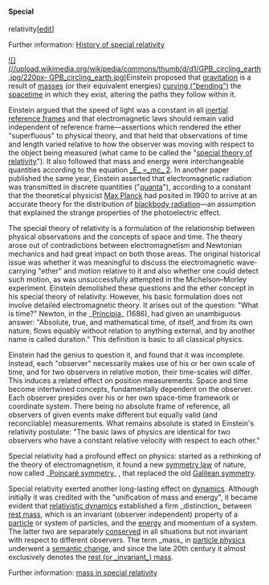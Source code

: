 #### Special
relativity[[edit](/w/index.php?title=History\_of\_physics&action=edit&section=26
"Edit section: Special relativity")]

Further information: [History of special
relativity](/wiki/History\_of\_special\_relativity "History of special
relativity")

[![](//upload.wikimedia.org/wikipedia/commons/thumb/d/d1/GPB\_circling\_earth.jpg/220px-
GPB\_circling\_earth.jpg)](/wiki/File:GPB\_circling\_earth.jpg)Einstein proposed
that [gravitation](/wiki/Gravitation "Gravitation") is a result of
[masses](/wiki/Mass "Mass") (or their equivalent energies) [curving
("bending")](/wiki/Curvature\_of\_spacetime "Curvature of spacetime") the
[spacetime](/wiki/Spacetime "Spacetime") in which they exist, altering the
paths they follow within it.

Einstein argued that the speed of light was a constant in all [inertial
reference frames](/wiki/Inertial\_frame\_of\_reference "Inertial frame of
reference") and that electromagnetic laws should remain valid independent of
reference frame—assertions which rendered the ether "superfluous" to physical
theory, and that held that observations of time and length varied relative to
how the observer was moving with respect to the object being measured (what
came to be called the "[special theory of relativity](/wiki/Special\_relativity
"Special relativity")"). It also followed that mass and energy were
interchangeable quantities according to the equation [\_E\_ =\_mc\_
2](/wiki/Mass%E2%80%93energy\_equivalence "Mass–energy equivalence"). In
another paper published the same year, Einstein asserted that electromagnetic
radiation was transmitted in discrete quantities ("[quanta](/wiki/Quantum
"Quantum")"), according to a constant that the theoretical physicist [Max
Planck](/wiki/Max\_Planck "Max Planck") had posited in 1900 to arrive at an
accurate theory for the distribution of [blackbody
radiation](/wiki/Blackbody\_radiation "Blackbody radiation")—an assumption that
explained the strange properties of the photoelectric effect.

The special theory of relativity is a formulation of the relationship between
physical observations and the concepts of space and time. The theory arose out
of contradictions between electromagnetism and Newtonian mechanics and had
great impact on both those areas. The original historical issue was whether it
was meaningful to discuss the electromagnetic wave-carrying "ether" and motion
relative to it and also whether one could detect such motion, as was
unsuccessfully attempted in the Michelson–Morley experiment. Einstein
demolished these questions and the ether concept in his special theory of
relativity. However, his basic formulation does not involve detailed
electromagnetic theory. It arises out of the question: "What is time?" Newton,
in the \_[Principia](/wiki/Philosophi%C3%A6\_Naturalis\_Principia\_Mathematica
"Philosophiæ Naturalis Principia Mathematica")\_ (1686), had given an
unambiguous answer: "Absolute, true, and mathematical time, of itself, and
from its own nature, flows equably without relation to anything external, and
by another name is called duration." This definition is basic to all classical
physics.

Einstein had the genius to question it, and found that it was incomplete.
Instead, each "observer" necessarily makes use of his or her own scale of
time, and for two observers in relative motion, their time-scales will differ.
This induces a related effect on position measurements. Space and time become
intertwined concepts, fundamentally dependent on the observer. Each observer
presides over his or her own space-time framework or coordinate system. There
being no absolute frame of reference, all observers of given events make
different but equally valid (and reconcilable) measurements. What remains
absolute is stated in Einstein's relativity postulate: "The basic laws of
physics are identical for two observers who have a constant relative velocity
with respect to each other."

Special relativity had a profound effect on physics: started as a rethinking
of the theory of electromagnetism, it found a new [symmetry
law](/wiki/Symmetry\_\(physics\) "Symmetry \(physics\)") of nature, now called
\_[Poincaré symmetry](/wiki/Poincar%C3%A9\_symmetry "Poincaré symmetry")\_ , that
replaced the old [Galilean symmetry](/wiki/Galilean\_symmetry "Galilean
symmetry").

Special relativity exerted another long-lasting effect on
[dynamics](/wiki/Dynamics\_\(physics\) "Dynamics \(physics\)"). Although
initially it was credited with the "unification of mass and energy", it became
evident that [relativistic dynamics](/wiki/Relativistic\_dynamics "Relativistic
dynamics") established a firm \_distinction\_ between [rest
mass](/wiki/Rest\_mass "Rest mass"), which is an invariant (observer
independent) property of a [particle](/wiki/Particle "Particle") or system of
particles, and the [energy](/wiki/Energy "Energy") and momentum of a system.
The latter two are separately [conserved](/wiki/Conservation\_law\_\(physics\)
"Conservation law \(physics\)") in all situations but not invariant with
respect to different observers. The term \_mass\_ in [particle
physics](/wiki/Particle\_physics "Particle physics") underwent a [semantic
change](/wiki/Semantic\_change "Semantic change"), and since the late 20th
century it almost exclusively denotes the [rest (or \_invariant\_)
mass](/wiki/Invariant\_mass "Invariant mass").

Further information: [mass in special
relativity](/wiki/Mass\_in\_special\_relativity "Mass in special relativity")
